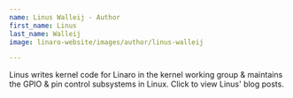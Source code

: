 ```yaml
---
name: Linus Walleij - Author
first_name: Linus
last_name: Walleij
image: linaro-website/images/author/linus-walleij

---
```


Linus writes kernel code for Linaro in the kernel working group & maintains the GPIO & pin control subsystems in Linux. Click to view Linus' blog posts.
